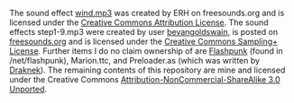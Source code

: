 The sound effect [wind.mp3](http://www.freesound.org/people/ERH/sounds/34338/) was created by ERH on freesounds.org and is licensed under the [Creative Commons Attribution License](http://creativecommons.org/licenses/by/3.0/). The sound effects step1-9.mp3 were created by user [bevangoldswain](http://www.freesound.org/people/bevangoldswain/), is posted on [freesounds.org](http://www.freesound.org/people/bevangoldswain/sounds/54778/) and is licensed under the [Creative Commons Sampling+ License](http://creativecommons.org/licenses/sampling+/1.0/). Further items I do no claim ownership of are [Flashpunk](http://flashpunk.net) (found in /net/flashpunk), Marion.ttc, and Preloader.as (which was written by [Draknek](http://draknek.org)). The remaining contents of this repository are mine and licensed under the Creative Commons [Attribution-NonCommercial-ShareAlike 3.0 Unported](http://creativecommons.org/licenses/by-nc-sa/3.0/legalcode).